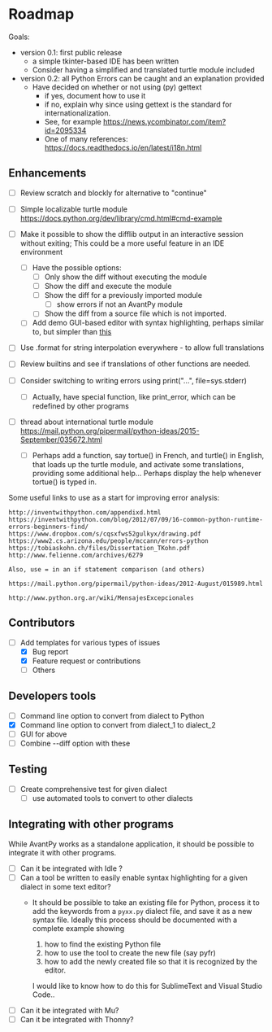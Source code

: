 # Roadmap

Goals:

- version 0.1: first public release
  - a simple tkinter-based IDE has been written
  - Consider having a simplified and translated turtle module included
- version 0.2: all Python Errors can be caught and an explanation provided
  - Have decided on whether or not using (py) gettext
    - if yes, document how to use it
    - if no, explain why since using gettext is the standard for internationalization.
    - See, for example https://news.ycombinator.com/item?id=2095334
    - One of many references: https://docs.readthedocs.io/en/latest/i18n.html


## Enhancements

- [ ] Review scratch and blockly for alternative to "continue"
- [ ] Simple localizable turtle module https://docs.python.org/dev/library/cmd.html#cmd-example

- [ ] Make it possible to show the difflib output in an interactive session without exiting;
  This could be a more useful feature in an IDE environment
   - [ ] Have the possible options:
     - [ ] Only show the diff without executing the module
     - [ ] Show the diff and execute the module
     - [ ] Show the diff for a previously imported module
        - [ ] show errors if not an AvantPy module
     - [ ] Show the diff from a source file which is not imported.

  - [ ] Add demo GUI-based editor with syntax highlighting, perhaps similar to, but simpler than [this](http://www.bitforestinfo.com/2017/05/how-to-create-python-syntax-highlighting-functions-for-python-tkinter-text-widget-python-magicstick-text-editor-last-part.html)

- [ ] Use .format for string interpolation everywhere - to allow full translations
- [ ] Review builtins and see if translations of other functions are needed.

- [ ] Consider switching to writing errors using print("...", file=sys.stderr)
  - [ ] Actually, have special function, like print_error, which can be redefined by other programs

- [ ] thread about international turtle module https://mail.python.org/pipermail/python-ideas/2015-September/035672.html
  - [ ] Perhaps add a function, say tortue() in French, and turtle() in English,
    that loads up the turtle module, and activate some translations, providing some
    additional help...  Perhaps display the help whenever tortue() is typed in.

Some useful links to use as a start for improving error analysis:

    http://inventwithpython.com/appendixd.html
    https://inventwithpython.com/blog/2012/07/09/16-common-python-runtime-errors-beginners-find/
    https://www.dropbox.com/s/cqsxfws52gulkyx/drawing.pdf
    https://www2.cs.arizona.edu/people/mccann/errors-python
    https://tobiaskohn.ch/files/Dissertation_TKohn.pdf
    http://www.felienne.com/archives/6279

    Also, use = in an if statement comparison (and others)

    https://mail.python.org/pipermail/python-ideas/2012-August/015989.html

    http://www.python.org.ar/wiki/MensajesExcepcionales

## Contributors

- [ ] Add templates for various types of issues
  - [x] Bug report
  - [x] Feature request or contributions
  - [ ] Others

## Developers tools

- [ ] Command line option to convert from dialect to Python
- [x] Command line option to convert from dialect_1 to dialect_2
- [ ] GUI for above
- [ ] Combine --diff option with these

## Testing

- [ ] Create comprehensive test for given dialect
  - [ ] use automated tools to convert to other dialects

## Integrating with other programs

While AvantPy works as a standalone application, it should be possible
to integrate it with other programs.

- [ ] Can it be integrated with Idle ?
- [ ] Can a tool be written to easily enable syntax highlighting for a given dialect in some text editor?
  - It should be possible to take an existing file for Python, process it to add the keywords from a `pyxx.py` dialect file, and save it as a new syntax file. Ideally this process should be documented with a complete example showing
      1. how to find the existing Python file
      2. how to use the tool to create the new file (say pyfr)
      3. how to add the newly created file so that it is recognized by the editor.

    I would like to know how to do this for SublimeText and Visual Studio Code..
- [ ] Can it be integrated with Mu?
- [ ] Can it be integrated with Thonny?
